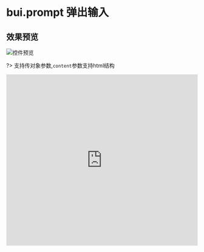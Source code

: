 # bui.prompt 弹出输入

## 效果预览
![控件预览](http://www.easybui.com/static/images/controls/bui-prompt_low.gif)

?> 支持传对象参数,`content`参数支持html结构

<iframe width="100%" height="450" src="https://code.hcharts.cn/easybui/CHZLwL/3/share/result,js,html,css" allowfullscreen="allowfullscreen" frameborder="0"></iframe>
